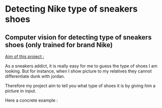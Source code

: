 # Detecting Nike type of sneakers shoes

Computer vision for detecting type of sneakers shoes (only trained for brand Nike)
---

<u>Aim of this project : </u>

As a sneakers addict, it is really easy for me to guess the type of shoes I am looking.
But for instance, when I show picture to my relatives they cannot differentiate dunk with jordan.
  
Therefore my project aim to tell you what type of shoes it is by giving him  a picture in input.

Here a concrete example :  




